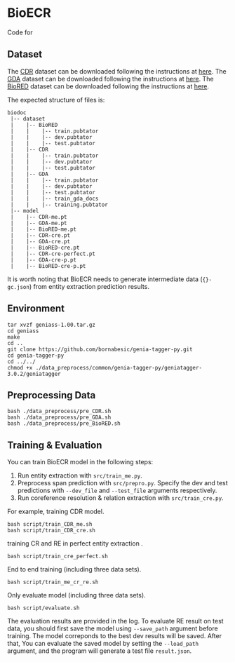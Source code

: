 # BioECR
Code for [](https://)

## Dataset
The [CDR](https://academic.oup.com/database/article/doi/10.1093/database/baw068/2630414) dataset can be downloaded following the instructions at [here](https://biocreative.bioinformatics.udel.edu/media/store/files/2016/CDR_Data.zip). 
The [GDA](https://link.springer.com/chapter/10.1007/978-3-030-17083-7_17) dataset can be downloaded following the instructions at [here](https://bitbucket.org/alexwuhkucs/gda-extraction/get/fd4a7409365e.zip). 
The [BioRED](https://academic.oup.com/bib/article/23/5/bbac282/6645993) dataset can be downloaded following the instructions at [here](https://ftp.ncbi.nlm.nih.gov/pub/lu/BioRED/).

The expected structure of files is:
```
biodoc
 |-- dataset
 |    |-- BioRED
 |    |    |-- train.pubtator
 |    |    |-- dev.pubtator
 |    |    |-- test.pubtator
 |    |-- CDR
 |    |    |-- train.pubtator
 |    |    |-- dev.pubtator
 |    |    |-- test.pubtator
 |    |-- GDA
 |    |    |-- train.pubtator
 |    |    |-- dev.pubtator
 |    |    |-- test.pubtator
 |    |    |-- train_gda_docs
 |    |    |-- training.pubtator
 |-- model
 |    |-- CDR-me.pt
 |    |-- GDA-me.pt
 |    |-- BioRED-me.pt
 |    |-- CDR-cre.pt
 |    |-- GDA-cre.pt
 |    |-- BioRED-cre.pt
 |    |-- CDR-cre-perfect.pt
 |    |-- GDA-cre-p.pt
 |    |-- BioRED-cre-p.pt
```
It is worth noting that BioECR needs to generate intermediate data (`{}-gc.json`) from entity extraction prediction results.

## Environment
```
tar xvzf geniass-1.00.tar.gz
cd geniass
make
cd ..
git clone https://github.com/bornabesic/genia-tagger-py.git
cd genia-tagger-py
cd ../../
chmod +x ./data_preprocess/common/genia-tagger-py/geniatagger-3.0.2/geniatagger
```

## Preprocessing Data
```
bash ./data_preprocess/pre_CDR.sh
bash ./data_preprocess/pre_GDA.sh
bash ./data_preprocess/pre_BioRED.sh
```

## Training & Evaluation
You can train BioECR model in the following steps:

1. Run entity extraction with `src/train_me.py`.
2. Preprocess span prediction with `src/prepro.py`. Specify the dev and test predictions with `--dev_file` and `--test_file` arguments respectively.
3. Run coreference resolution & relation extraction with `src/train_cre.py`.

For example, training CDR model.
```
bash script/train_CDR_me.sh
bash script/train_CDR_cre.sh
```

training CR and RE in perfect entity extraction .
```
bash script/train_cre_perfect.sh
```

End to end training (including three data sets).
```
bash script/train_me_cr_re.sh
```

Only evaluate model (including three data sets).
```
bash script/evaluate.sh
```
The evaluation results are provided in the log. To evaluate RE result on test data, you should first save the model using `--save_path` argument before training. The model correponds to the best dev results will be saved. After that, You can evaluate the saved model by setting the `--load_path` argument, and the program will generate a test file `result.json`.
